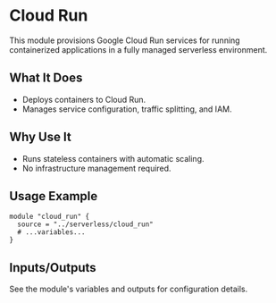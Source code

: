 # Cloud Run

This module provisions Google Cloud Run services for running containerized applications in a fully managed serverless environment.

## What It Does
- Deploys containers to Cloud Run.
- Manages service configuration, traffic splitting, and IAM.

## Why Use It
- Runs stateless containers with automatic scaling.
- No infrastructure management required.

## Usage Example
```hcl
module "cloud_run" {
  source = "../serverless/cloud_run"
  # ...variables...
}
```

## Inputs/Outputs
See the module's variables and outputs for configuration details.
